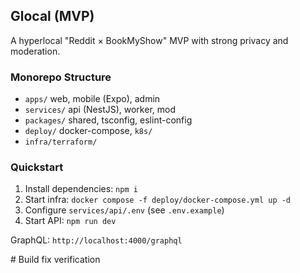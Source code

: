 ## Glocal (MVP)

A hyperlocal "Reddit × BookMyShow" MVP with strong privacy and moderation.

### Monorepo Structure

- `apps/` web, mobile (Expo), admin
- `services/` api (NestJS), worker, mod
- `packages/` shared, tsconfig, eslint-config
- `deploy/` docker-compose, `k8s/`
- `infra/terraform/`

### Quickstart

1) Install dependencies: `npm i`
2) Start infra: `docker compose -f deploy/docker-compose.yml up -d`
3) Configure `services/api/.env` (see `.env.example`)
4) Start API: `npm run dev`

GraphQL: `http://localhost:4000/graphql`


#   B u i l d   f i x   v e r i f i c a t i o n  
 